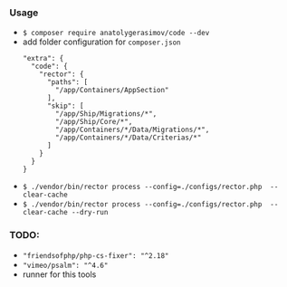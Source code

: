 ### Usage ###
- ```$ composer require anatolygerasimov/code --dev```
- add folder configuration for ```composer.json```
  ```
  "extra": {
    "code": {
      "rector": {
        "paths": [
          "/app/Containers/AppSection"
        ],
        "skip": [
          "/app/Ship/Migrations/*",
          "/app/Ship/Core/*",
          "/app/Containers/*/Data/Migrations/*",
          "/app/Containers/*/Data/Criterias/*"
        ]
      }
    }
  }
  ```
- ```$ ./vendor/bin/rector process --config=./configs/rector.php  --clear-cache```
- ```$ ./vendor/bin/rector process --config=./configs/rector.php  --clear-cache --dry-run```

### TODO: ###
- ```"friendsofphp/php-cs-fixer": "^2.18"```
- ```"vimeo/psalm": "^4.6"```
- runner for this tools